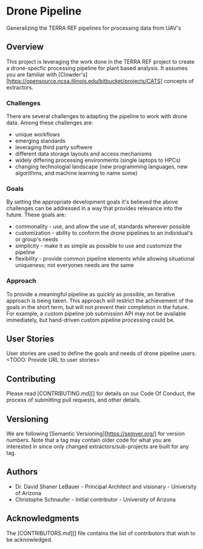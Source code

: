 # Drone Pipeline

Generalizing the TERRA REF pipelines for processing data from UAV's

## Overview

This project is leveraging the work done in the TERRA REF project to create a drone-specfic processing pipeline for plant based analysis.
It assumes you are familiar with [Clowder's][https://opensource.ncsa.illinois.edu/bitbucket/projects/CATS] concepts of extractors.

### Challenges

There are several challenges to adapting the pipeline to work with drone data.
Among these challenges are:
* unique workflows
* emerging standards
* leveraging third party softwere
* different data storage layouts and access mechanisms
* widely differing processing environments (single laptops to HPCs)
* changing technologial landscape (new programming languages, new algorithms, and machine learning to name some)

### Goals

By setting the appropriate development goals it's believed the above challenges can be addressed in a way that provides relevance into the future.
These goals are:
* commonality - use, and allow the use of, standards wherever possible
* customization - ability to conform the drone pipelines to an individual's or group's needs
* simplicity - make it as simple as possible to use and customize the pipeline
* flexibility - provide common pipeline elements while allowing situational uniqueness; not everyones needs are the same

### Approach

To provide a meaningful pipeline as quickly as possible, an iterative approach is being taken.
This approach will restrict the achievement of the goals in the short term, but will not prevent their completion in the future.
For example, a custom pipeline job submission API may not be available immediately, but hand-driven custom pipeline processing could be.

## User Stories

User stories are used to define the goals and needs of drone pipeline users.
<TODO: Provide URL to user stories>

## Contributing

Please read [CONTRIBUTING.md][] for details on our Code Of Conduct, the process of submitting pull requests, and other details.

## Versioning 

We are following [Semantic Versioning][https://semver.org/] for version numbers. 
Note that a tag may contain older code for what you are interested in since only changed extractors/sub-projects are built for any tag.

## Authors

* Dr. David Shaner LeBauer - Principal Architect and visionary - University of Arizona
* Christophe Schnaufer - Initial contributor - University of Arizona

## Acknowledgments

The [CONTRIBUTORS.md][] file contains the list of contributors that wish to be acknowledged.
